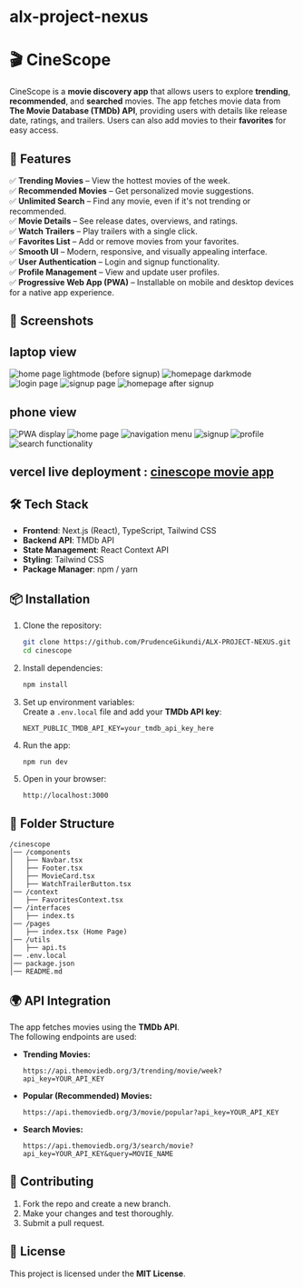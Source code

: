 # alx-project-nexus

# 🎬 CineScope  

CineScope is a **movie discovery app** that allows users to explore **trending**, **recommended**, and **searched** movies. The app fetches movie data from **The Movie Database (TMDb) API**, providing users with details like release date, ratings, and trailers. Users can also add movies to their **favorites** for easy access.  

## 🚀 Features  

✅ **Trending Movies** – View the hottest movies of the week.  
✅ **Recommended Movies** – Get personalized movie suggestions.  
✅ **Unlimited Search** – Find any movie, even if it's not trending or recommended.  
✅ **Movie Details** – See release dates, overviews, and ratings.  
✅ **Watch Trailers** – Play trailers with a single click.  
✅ **Favorites List** – Add or remove movies from your favorites.  
✅ **Smooth UI** – Modern, responsive, and visually appealing interface.  
✅ **User Authentication** – Login and signup functionality.  
✅ **Profile Management** – View and update user profiles.  
✅ **Progressive Web App (PWA)** – Installable on mobile and desktop devices for a native app experience.

## 📸 Screenshots  
## laptop view
![home page lightmode (before signup)](image.png)
![homepage darkmode](image-1.png)
![login page](image-2.png)
![signup page](image-3.png)
![homepage after signup](image-4.png)

## phone view
![PWA display](<WhatsApp Image 2025-03-11 at 05.04.31_5c338eb1.jpg>)
![home page](<WhatsApp Image 2025-03-11 at 05.04.30_a03ea1fd.jpg>)
![navigation menu](<WhatsApp Image 2025-03-11 at 05.04.30_30394e8e.jpg>)
![signup](<WhatsApp Image 2025-03-11 at 05.04.29_e96219e7.jpg>)
![profile](<WhatsApp Image 2025-03-11 at 05.04.29_34b0fbf2.jpg>)
![search functionality](<WhatsApp Image 2025-03-11 at 05.04.28_7f62ad58.jpg>)

## vercel live deployment : [cinescope movie app](https://cinescope-prudencegikundi-prudence-kendis-projects.vercel.app/)

## 🛠️ Tech Stack  

- **Frontend**: Next.js (React), TypeScript, Tailwind CSS  
- **Backend API**: TMDb API  
- **State Management**: React Context API  
- **Styling**: Tailwind CSS  
- **Package Manager**: npm / yarn  

## 📦 Installation  

1. Clone the repository:  
   ```sh
   git clone https://github.com/PrudenceGikundi/ALX-PROJECT-NEXUS.git
   cd cinescope
   ```

2. Install dependencies:  
   ```sh
   npm install
   ```

3. Set up environment variables:  
   Create a `.env.local` file and add your **TMDb API key**:  
   ```env
   NEXT_PUBLIC_TMDB_API_KEY=your_tmdb_api_key_here
   ```

4. Run the app:  
   ```sh
   npm run dev
   ```

5. Open in your browser:  
   ```
   http://localhost:3000
   ```

## 📂 Folder Structure  

```
/cinescope
│── /components
│   ├── Navbar.tsx
│   ├── Footer.tsx
│   ├── MovieCard.tsx
│   ├── WatchTrailerButton.tsx
│── /context
│   ├── FavoritesContext.tsx
│── /interfaces
│   ├── index.ts
│── /pages
│   ├── index.tsx (Home Page)
│── /utils
│   ├── api.ts
│── .env.local
│── package.json
│── README.md
```

## 🌍 API Integration  

The app fetches movies using the **TMDb API**.  
The following endpoints are used:  

- **Trending Movies:**  
  ```
  https://api.themoviedb.org/3/trending/movie/week?api_key=YOUR_API_KEY
  ```
- **Popular (Recommended) Movies:**  
  ```
  https://api.themoviedb.org/3/movie/popular?api_key=YOUR_API_KEY
  ```
- **Search Movies:**  
  ```
  https://api.themoviedb.org/3/search/movie?api_key=YOUR_API_KEY&query=MOVIE_NAME
  ```


## 🤝 Contributing  

1. Fork the repo and create a new branch.  
2. Make your changes and test thoroughly.  
3. Submit a pull request.  

## 📄 License  

This project is licensed under the **MIT License**.
